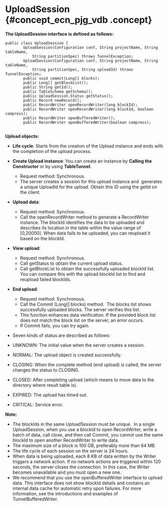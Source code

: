 # UploadSession {#concept_ecn_pjg_vdb .concept}

**The UploadSession interface is defined as follows:**

```
public class UploadSession {
        UploadSession(Configuration conf, String projectName, String tableName,
            String partitionSpec) throws TunnelException;
        UploadSession(Configuration conf, String projectName, String tableName, 
            String partitionSpec, String uploadId) throws TunnelException;
        public void commit(Long[] blocks);
        public Long[] getBlockList();
        public String getId();
        public TableSchema getSchema();
        public UploadSession.Status getStatus();
        public Record newRecord();
        public RecordWriter openRecordWriter(long blockId);
        public RecordWriter openRecordWriter(long blockId, boolean compress);
        public RecordWriter openBufferedWriter();
        public RecordWriter openBufferedWriter(boolean compress);
    
```

**Upload objects:**

-   **Life cycle**: Starts from the creation of the Upload instance and ends with the completion of the upload process.
-   **Create Upload instance**: You can create an instance by **Calling the Constructor** or by using **TableTunnel**.
    -   Request method: Synchronous.
    -   The server creates a session for this upload instance and  generates a unique UploadId for the upload. Obtain this ID using the getId on the client.
-   **Upload data**:
    -   Request method: Synchronous.
    -   Call the openRecordWriter method to generate a RecordWriter instance. The blockId identifies the data to be uploaded and describes its location in the table within the value range of \[0,20000\]. When data fails to be uploaded, you can reupload it based on the blockId.
-   **View upload**:
    -   Request method: Synchronous.
    -   Call getStatus to obtain the current upload status.
    -   Call getBlockList to obtain the successfully uploaded blockId list.  You can compare this with the upload blockId list to find and reupload failed blockIds.
-   **End upload**:
    -   Request method: Synchronous.
    -   Call the Commit \(Long\[\] blocks\) method.  The blocks list shows successfully uploaded blocks. The server verifies this list.
    -   This function enhances data verification. If the provided block list does not match the block list on the server, an error occurs.
    -   If Commit fails, you can try again.
-   Seven kinds of status are described as follows:

-   UNKNOWN: The initial value when the server creates a session.
-   NORMAL: The upload object is created successfully.
-   CLOSING: When the complete method \(end upload\) is called, the server changes the status to CLOSING.
-   CLOSED: After completing upload \(which means to move data to the directory where result table is\).
-   EXPIRED: The upload has timed out.
-   CRITICAL: Service error.

**Note:** 

-   The blockIds in the same UploadSession must be unique.  In a single UploadSession, when you use a blockId to open RecordWriter, write a batch of data, call close, and then call Commit, you cannot use the same blockId to open another RecordWriter to write data.
-   The maximum size of a block is 100 GB, preferably more than 64 MB.
-   The life cycle of each session on the server is 24 hours.
-   When data is being uploaded, each 8 KB of data written by the Writer triggers a network action. If no network actions are triggered within 120 seconds, the server closes the connection. In this case, the Writer becomes unavailable and you must open a new one.
-   We recommend that you use the openBufferedWriter interface to upload data. This interface does not show blockId details and contains an internal data cache for automatic retry upon failures. For more information, see the introductions and examples of TunnelBufferedWriter.

